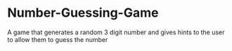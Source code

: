 # Number-Guessing-Game
A game that generates a random 3 digit number and gives hints to the user to allow them to guess the number
